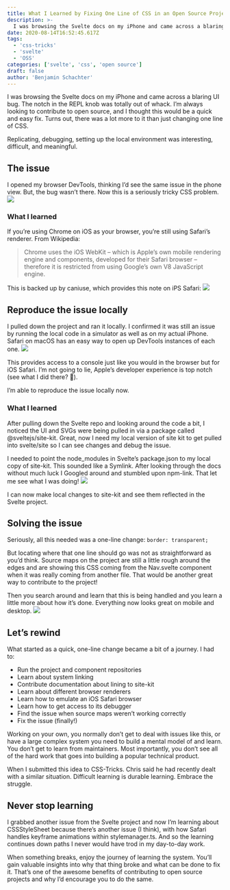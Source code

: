 ```yaml
---
title: What I Learned by Fixing One Line of CSS in an Open Source Project
description: >-
  I was browsing the Svelte docs on my iPhone and came across a blaring UI bug. The notch in the REPL knob was totally out of whack.
date: 2020-08-14T16:52:45.617Z
tags:
  - 'css-tricks'
  - 'svelte'
  - 'OSS'
categories: ['svelte', 'css', 'open source']
draft: false
author: 'Benjamin Schachter'
---
```


I was browsing the Svelte docs on my iPhone and came across a blaring UI bug. The notch in the REPL knob was totally out of whack. I’m always looking to contribute to open source, and I thought this would be a quick and easy fix. Turns out, there was a lot more to it than just changing one line of CSS.

Replicating, debugging, setting up the local environment was interesting, difficult, and meaningful.

## The issue

I opened my browser DevTools, thinking I’d see the same issue in the phone view. But, the bug wasn’t there. Now this is a seriously tricky CSS problem.
<Image src="https://i0.wp.com/css-tricks.com/wp-content/uploads/2020/08/ihImcmuZ-e1596731348673.png?w=996&ssl=1" width={400} height={500}/>

### What I learned

If you’re using Chrome on iOS as your browser, you’re still using Safari’s renderer. From Wikipedia:

> Chrome uses the iOS WebKit – which is Apple’s own mobile rendering engine and components, developed for their Safari browser – therefore it is restricted from using Google’s own V8 JavaScript engine.

This is backed up by caniuse, which provides this note on iPS Safari:
<Image src="https://i0.wp.com/css-tricks.com/wp-content/uploads/2020/08/WFsZdUZQ.png?w=1094&ssl=1" width={700} height={400} />

## Reproduce the issue locally

I pulled down the project and ran it locally. I confirmed it was still an issue by running the local code in a simulator as well as on my actual iPhone. Safari on macOS has an easy way to open up DevTools instances of each one.
<Image src="https://i0.wp.com/css-tricks.com/wp-content/uploads/2020/08/tZdY1TcQ.png?w=1720&ssl=1" width={900} height={400} />

This provides access to a console just like you would in the browser but for iOS Safari. I’m not going to lie, Apple’s developer experience is top notch (see what I did there? 😬).

I’m able to reproduce the issue locally now.

### What I learned

After pulling down the Svelte repo and looking around the code a bit, I noticed the UI and SVGs were being pulled in via a package called @sveltejs/site-kit. Great, now I need my local version of site kit to get pulled into svelte/site so I can see changes and debug the issue.

I needed to point the node_modules in Svelte’s package.json to my local copy of site-kit. This sounded like a Symlink. After looking through the docs without much luck I Googled around and stumbled upon npm-link. That let me see what I was doing!
<Image src="https://i0.wp.com/css-tricks.com/wp-content/uploads/2020/08/Qfn4njbt-e1596731109819.png?w=1136&ssl=1" width={500} height={700} />

I can now make local changes to site-kit and see them reflected in the Svelte project.

## Solving the issue

Seriously, all this needed was a one-line change:
`border: transparent;`

But locating where that one line should go was not as straightforward as you’d think. Source maps on the project are still a little rough around the edges and are showing this CSS coming from the Nav.svelte component when it was really coming from another file. That would be another great way to contribute to the project!

Then you search around and learn that this is being handled and you learn a little more about how it’s done. Everything now looks great on mobile and desktop.
<Image src="https://i0.wp.com/css-tricks.com/wp-content/uploads/2020/08/30PkHlpP.gif?resize=802%2C478&ssl=1" width={600} height={500}/>

## Let’s rewind

What started as a quick, one-line change became a bit of a journey. I had to:

- Run the project and component repositories
- Learn about system linking
- Contribute documentation about lining to site-kit
- Learn about different browser renderers
- Learn how to emulate an iOS Safari browser
- Learn how to get access to its debugger
- Find the issue when source maps weren’t working correctly
- Fix the issue (finally!)

Working on your own, you normally don’t get to deal with issues like this, or have a large complex system you need to build a mental model of and learn. You don’t get to learn from maintainers. Most importantly, you don’t see all of the hard work that goes into building a popular technical product.

When I submitted this idea to CSS-Tricks. Chris said he had recently dealt with a similar situation. Difficult learning is durable learning. Embrace the struggle.

## Never stop learning

I grabbed another issue from the Svelte project and now I’m learning about CSSStyleSheet because there’s another issue (I think), with how Safari handles keyframe animations within stylemanager.ts. And so the learning continues down paths I never would have trod in my day-to-day work.

When something breaks, enjoy the journey of learning the system. You’ll gain valuable insights into why that thing broke and what can be done to fix it. That’s one of the awesome benefits of contributing to open source projects and why I’d encourage you to do the same.

